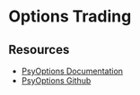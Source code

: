 # Options Trading

## Resources

- [PsyOptions Documentation](https://docs.psyoptions.io/)
- [PsyOptions Github](https://github.com/mithraiclabs/psyoptions)
